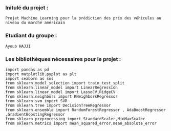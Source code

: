 ### Initulé du projet :

    Projet Machine Learning pour la prédiction des prix des véhicules au niveau du marché américain

### Etudiant du groupe :

    Ayoub HAJJI

### Les bibliothèques nécessaires pour le projet :

    import pandas as pd
    import matplotlib.pyplot as plt
    import seaborn as sns
    from sklearn.model_selection import train_test_split
    from sklearn.linear_model import LinearRegression
    from sklearn.linear_model import LassoCV,RidgeCV
    from sklearn.neighbors import KNeighborsRegressor
    from sklearn.svm import SVR
    from sklearn.tree import DecisionTreeRegressor
    from sklearn.ensemble import RandomForestRegressor , AdaBoostRegressor ,GradientBoostingRegressor
    from sklearn.preprocessing import StandardScaler,MinMaxScaler
    from sklearn.metrics import mean_squared_error,mean_absolute_error
